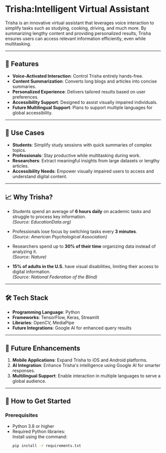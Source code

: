 # Trisha:Intelligent Virtual Assistant

Trisha is an innovative virtual assistant that leverages voice interaction to simplify tasks such as studying, cooking, driving, and much more. By summarizing lengthy content and providing personalized results, Trisha ensures users can access relevant information efficiently, even while multitasking.

---

## 🚀 Features

- **Voice-Activated Interaction**: Control Trisha entirely hands-free.
- **Content Summarization**: Converts long blogs and articles into concise summaries.
- **Personalized Experience**: Delivers tailored results based on user preferences.
- **Accessibility Support**: Designed to assist visually impaired individuals.
- **Future Multilingual Support**: Plans to support multiple languages for global accessibility.

---

## 🎯 Use Cases

- **Students**: Simplify study sessions with quick summaries of complex topics.
- **Professionals**: Stay productive while multitasking during work.
- **Researchers**: Extract meaningful insights from large datasets or lengthy articles.
- **Accessibility Needs**: Empower visually impaired users to access and understand digital content.

---

## 📈 Why Trisha?

- Students spend an average of **6 hours daily** on academic tasks and struggle to process key information.  
  *(Source: EducationData.org)*

- Professionals lose focus by switching tasks every **3 minutes**.  
  *(Source: American Psychological Association)*

- Researchers spend up to **30% of their time** organizing data instead of analyzing it.  
  *(Source: Nature)*

- **15% of adults in the U.S.** have visual disabilities, limiting their access to digital information.  
  *(Source: National Federation of the Blind)*

---

## 🛠️ Tech Stack

- **Programming Language**: Python
- **Frameworks**: TensorFlow, Keras, Streamlit
- **Libraries**: OpenCV, MediaPipe
- **Future Integrations**: Google AI for enhanced query results

---

## 🌟 Future Enhancements

1. **Mobile Applications**: Expand Trisha to iOS and Android platforms.
2. **AI Integration**: Enhance Trisha's intelligence using Google AI for smarter responses.
3. **Multilingual Support**: Enable interaction in multiple languages to serve a global audience.

---

## 📖 How to Get Started

### Prerequisites
- Python 3.8 or higher
- Required Python libraries:  
  Install using the command:
  ```bash
  pip install -r requirements.txt
